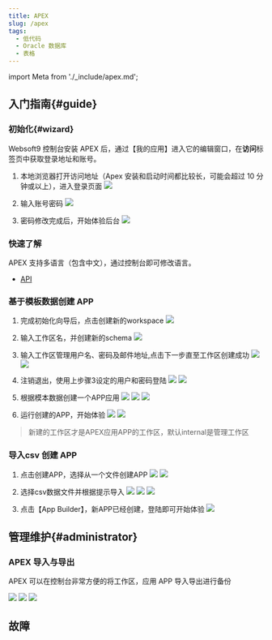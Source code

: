 ```yaml
---
title: APEX
slug: /apex
tags:
  - 低代码
  - Oracle 数据库
  - 表格
---
```


import Meta from './_include/apex.md';

<Meta name="meta" />

## 入门指南{#guide}

### 初始化{#wizard}

Websoft9 控制台安装 APEX 后，通过【我的应用】进入它的编辑窗口，在**访问**标签页中获取登录地址和账号。  

1. 本地浏览器打开访问地址（Apex 安装和启动时间都比较长，可能会超过 10 分钟或以上），进入登录页面
   ![](https://libs.websoft9.com/Websoft9/DocsPicture/en/apex/apex-init-websoft9.png)

2. 输入账号密码
   ![](https://libs.websoft9.com/Websoft9/DocsPicture/en/apex/apex-chpwd-websoft9.png)  

3. 密码修改完成后，开始体验后台
   ![](https://libs.websoft9.com/Websoft9/DocsPicture/en/apex/apex-index-websoft9.png)    

### 快速了解

APEX 支持多语言（包含中文），通过控制台即可修改语言。  

- [API](https://apex.oracle.com/api)

### 基于模板数据创建 APP

1. 完成初始化向导后，点击创建新的workspace
   ![](https://libs.websoft9.com/Websoft9/DocsPicture/en/apex/apex-createwp-websoft9.png)

2. 输入工作区名，并创建新的schema
   ![](https://libs.websoft9.com/Websoft9/DocsPicture/en/apex/apex-createschema-websoft9.png)

3. 输入工作区管理用户名、密码及邮件地址,点击下一步直至工作区创建成功
   ![](https://libs.websoft9.com/Websoft9/DocsPicture/en/apex/apex-createuser-websoft9.png)
   ![](https://libs.websoft9.com/Websoft9/DocsPicture/en/apex/apex-createdone-websoft9.png)

4. 注销退出，使用上步骤3设定的用户和密码登陆
   ![](https://libs.websoft9.com/Websoft9/DocsPicture/en/apex/apex-exit-websoft9.png)
   ![](https://libs.websoft9.com/Websoft9/DocsPicture/en/apex/apex-applogin-websoft9.png)

5. 根据模本数据创建一个APP应用
   ![](https://libs.websoft9.com/Websoft9/DocsPicture/en/apex/apex-appcreate-websoft9.png)
   ![](https://libs.websoft9.com/Websoft9/DocsPicture/en/apex/apex-appinstall-websoft9.png)
   ![](https://libs.websoft9.com/Websoft9/DocsPicture/en/apex/apex-template-websoft9.png)

6. 运行创建的APP，开始体验
   ![](https://libs.websoft9.com/Websoft9/DocsPicture/en/apex/apex-runapp-websoft9.png)
   ![](https://libs.websoft9.com/Websoft9/DocsPicture/en/apex/apex-appok-websoft9.png)

  > 新建的工作区才是APEX应用APP的工作区，默认internal是管理工作区

### 导入csv 创建 APP

1. 点击创建APP，选择从一个文件创建APP
   ![](https://libs.websoft9.com/Websoft9/DocsPicture/en/apex/apex-imp01-websoft9.png)
   ![](https://libs.websoft9.com/Websoft9/DocsPicture/en/apex/apex-imp02-websoft9.png)

2. 选择csv数据文件并根据提示导入
   ![](https://libs.websoft9.com/Websoft9/DocsPicture/en/apex/apex-imp03-websoft9.png)
   ![](https://libs.websoft9.com/Websoft9/DocsPicture/en/apex/apex-imp04-websoft9.png)
   ![](https://libs.websoft9.com/Websoft9/DocsPicture/en/apex/apex-imp05-websoft9.png)

3. 点击【App Builder】，新APP已经创建，登陆即可开始体验
   ![](https://libs.websoft9.com/Websoft9/DocsPicture/en/apex/apex-imp06-websoft9.png)


## 管理维护{#administrator}

### APEX 导入与导出

APEX 可以在控制台非常方便的将工作区，应用 APP 导入导出进行备份

   ![](https://libs.websoft9.com/Websoft9/DocsPicture/en/apex/apex-list-websoft9.png) 
   ![](https://libs.websoft9.com/Websoft9/DocsPicture/en/apex/apex-import-websoft9.png) 
   ![](https://libs.websoft9.com/Websoft9/DocsPicture/en/apex/apex-export-websoft9.png) 

## 故障
